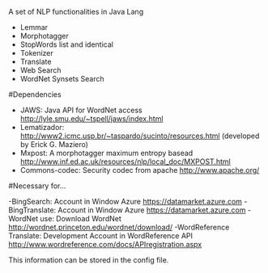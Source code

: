 A set of NLP functionalities in Java Lang
- Lemmar
- Morphotagger
- StopWords list and identical
- Tokenizer
- Translate
- Web Search
- WordNet Synsets Search


#Dependencies
- JAWS: Java API for WordNet access <http://lyle.smu.edu/~tspell/jaws/index.html>
- Lematizador: <http://www2.icmc.usp.br/~taspardo/sucinto/resources.html> (developed by Erick G. Maziero)
- Mxpost: A morphotagger maximum entropy basead <http://www.inf.ed.ac.uk/resources/nlp/local_doc/MXPOST.html>
- Commons-codec: Security codec from apache <http://www.apache.org/>

#Necessary for...

-BingSearch: Account in Window Azure <https://datamarket.azure.com>
-BingTranslate: Account in Window Azure <https://datamarket.azure.com> 
-WordNet use: Download WordNet <http://wordnet.princeton.edu/wordnet/download/>
-WordReference Translate: Development Account in WordReference API <http://www.wordreference.com/docs/APIregistration.aspx>


This information can be stored in the config file.
